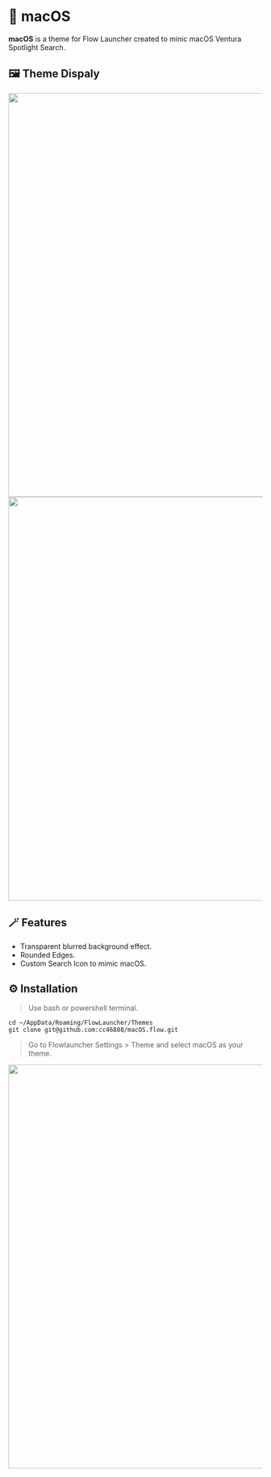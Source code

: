 # 🎨 macOS

**macOS** is a theme for Flow Launcher created to minic macOS Ventura Spotlight Search.

## 🖼️ Theme Dispaly

<img src="https://user-images.githubusercontent.com/16018709/216703984-6c9b354a-803e-47a8-b9d9-10d60802314f.png" alt="" width="800">

<img src="https://user-images.githubusercontent.com/16018709/216703988-3c952230-45e8-45de-82b3-2abd9c9f73a2.png" alt="" width="800">


## 🪄 Features

- Transparent blurred background effect.
- Rounded Edges.
- Custom Search Icon to mimic macOS.

## ⚙️ Installation

>Use bash or powershell terminal.

```Shell
cd ~/AppData/Roaming/FlowLauncher/Themes
git clone git@github.com:cc46808/macOS.flow.git
```
>Go to Flowlauncher Settings > Theme and select macOS as your theme.

<img src="https://user-images.githubusercontent.com/16018709/216703991-e38fb106-9d88-4cb9-8a79-9e42b500905d.png" alt="" width="800">
